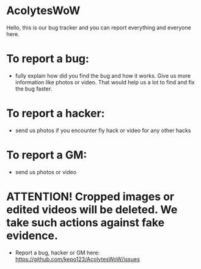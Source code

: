 # AcolytesWoW
Hello, this is our bug tracker and you can report everything and everyone here.

# To report a bug:
- fully explain how did you find the bug and how it works. Give us more information like photos or video. That would help us a lot to find and fix the bug faster.

# To report a hacker:
- send us photos if you encounter fly hack or video for any other hacks

# To report a GM:
- send us photos or video

# ATTENTION! Cropped images or edited videos will be deleted. We take such actions against fake evidence.

- Report a bug, hacker or GM here: https://github.com/kepo123/AcolytesWoW/issues
